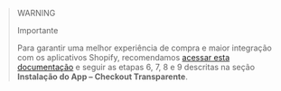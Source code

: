 > WARNING
>
> Importante
>
> Para garantir uma melhor experiência de compra e maior integração com os aplicativos Shopify, recomendamos [acessar esta documentação](https://developers.ebanxpagamentos.com/getting-started/extensions-and-plugins/shopify-plugin/shopify-plugin-instalacao/?rtt) e seguir as etapas 6, 7, 8 e 9 descritas na seção **Instalação do App – Checkout Transparente**.